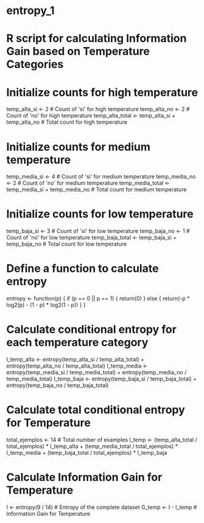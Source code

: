 # entropy_1

# R script for calculating Information Gain based on Temperature Categories

# Initialize counts for high temperature
temp_alta_si <- 2  # Count of 'si' for high temperature
temp_alta_no <- 2  # Count of 'no' for high temperature
temp_alta_total <- temp_alta_si + temp_alta_no  # Total count for high temperature

# Initialize counts for medium temperature
temp_media_si <- 4  # Count of 'si' for medium temperature
temp_media_no <- 2  # Count of 'no' for medium temperature
temp_media_total <- temp_media_si + temp_media_no  # Total count for medium temperature

# Initialize counts for low temperature
temp_baja_si <- 3  # Count of 'si' for low temperature
temp_baja_no <- 1  # Count of 'no' for low temperature
temp_baja_total <- temp_baja_si + temp_baja_no  # Total count for low temperature

# Define a function to calculate entropy
entropy <- function(p) {
  if (p == 0 || p == 1) {
    return(0)
  } else {
    return(-p * log2(p) - (1 - p) * log2(1 - p))
  }
}

# Calculate conditional entropy for each temperature category
I_temp_alta <- entropy(temp_alta_si / temp_alta_total) + 
  entropy(temp_alta_no / temp_alta_total)
I_temp_media <- entropy(temp_media_si / temp_media_total) + 
  entropy(temp_media_no / temp_media_total)
I_temp_baja <- entropy(temp_baja_si / temp_baja_total) + 
  entropy(temp_baja_no / temp_baja_total)

# Calculate total conditional entropy for Temperature
total_ejemplos <- 14  # Total number of examples
I_temp <- (temp_alta_total / total_ejemplos) * I_temp_alta + 
  (temp_media_total / total_ejemplos) * I_temp_media + 
  (temp_baja_total / total_ejemplos) * I_temp_baja

# Calculate Information Gain for Temperature
I <- entropy(9 / 14)  # Entropy of the complete dataset
G_temp <- I - I_temp  # Information Gain for Temperature

